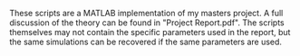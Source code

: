 These scripts are a MATLAB implementation of my masters project. A full
discussion of the theory can be found in "Project Report.pdf". The scripts
themselves may not contain the specific parameters used in the report, but the
same simulations can be recovered if the same parameters are used.